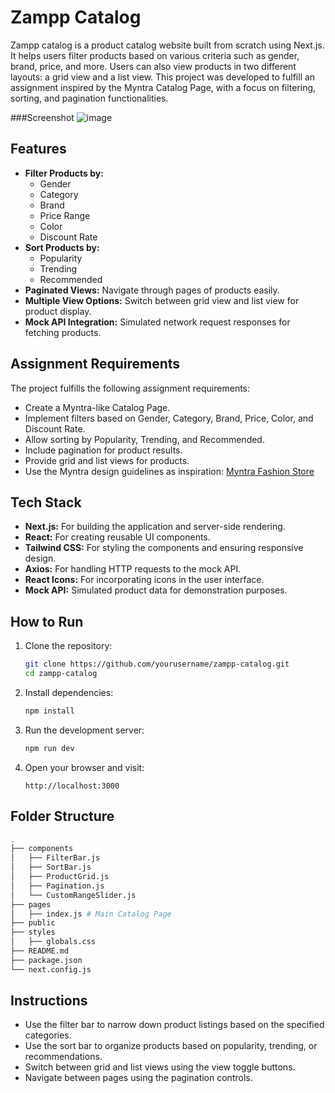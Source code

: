 
# Zampp Catalog

Zampp catalog is a product catalog website built from scratch using Next.js. It helps users filter products based on various criteria such as gender, brand, price, and more. Users can also view products in two different layouts: a grid view and a list view. This project was developed to fulfill an assignment inspired by the Myntra Catalog Page, with a focus on filtering, sorting, and pagination functionalities.

###Screenshot
![image](https://github.com/user-attachments/assets/fa656489-faf1-4cb3-ba56-de9c39afd5a5)

## Features

- **Filter Products by:**
  - Gender
  - Category
  - Brand
  - Price Range
  - Color
  - Discount Rate
- **Sort Products by:**
  - Popularity
  - Trending
  - Recommended
- **Paginated Views:** Navigate through pages of products easily.
- **Multiple View Options:** Switch between grid view and list view for product display.
- **Mock API Integration:** Simulated network request responses for fetching products.

## Assignment Requirements

The project fulfills the following assignment requirements:

- Create a Myntra-like Catalog Page.
- Implement filters based on Gender, Category, Brand, Price, Color, and Discount Rate.
- Allow sorting by Popularity, Trending, and Recommended.
- Include pagination for product results.
- Provide grid and list views for products.
- Use the Myntra design guidelines as inspiration:
  [Myntra Fashion Store](https://www.myntra.com/myntra-fashion-store?f=Categories%3AClothing%20Set%2CCo-Ords%3A%3AGender%3Amen%20women%2Cwomen)

## Tech Stack

- **Next.js:** For building the application and server-side rendering.
- **React:** For creating reusable UI components.
- **Tailwind CSS:** For styling the components and ensuring responsive design.
- **Axios:** For handling HTTP requests to the mock API.
- **React Icons:** For incorporating icons in the user interface.
- **Mock API:** Simulated product data for demonstration purposes.

## How to Run

1. Clone the repository:
   ```bash
   git clone https://github.com/yourusername/zampp-catalog.git
   cd zampp-catalog
   ```

2. Install dependencies:
   ```bash
   npm install
   ```

3. Run the development server:
   ```bash
   npm run dev
   ```

4. Open your browser and visit:
   ```
   http://localhost:3000
   ```

## Folder Structure

```bash
.
├── components
│   ├── FilterBar.js
│   ├── SortBar.js
│   ├── ProductGrid.js
│   ├── Pagination.js
│   └── CustomRangeSlider.js
├── pages
│   ├── index.js # Main Catalog Page
├── public
├── styles
│   ├── globals.css
├── README.md
├── package.json
└── next.config.js
```

## Instructions

- Use the filter bar to narrow down product listings based on the specified categories.
- Use the sort bar to organize products based on popularity, trending, or recommendations.
- Switch between grid and list views using the view toggle buttons.
- Navigate between pages using the pagination controls.

